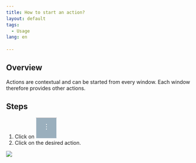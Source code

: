 ```yaml
---
title: How to start an action?
layout: default
tags:
  - Usage
lang: en

---
```

## Overview
Actions are contextual and can be started from every window. Each window therefore provides other actions.

## Steps

1. Click on ![](assets/Neuen_Datensatz_Webui-4273e.png)
1. Click on the desired action.

![](assets/AktionStarten.gif)
